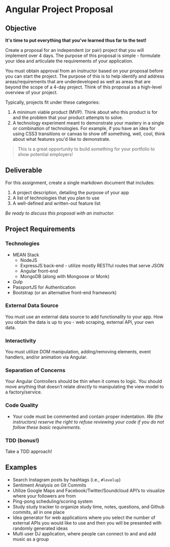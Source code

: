 # Angular Project Proposal

## Objective

**It's time to put everything that you've learned thus far to the test!**

Create a proposal for an independent (or pair) project that you will implement over 4 days. The purpose of this proposal is simple - formulate your idea and articulate the requirements of your application.

You must obtain approval from an instructor based on your proposal before you can start the project. The purpose of this is to help identify and address areas/requirements that are underdeveloped as well as areas that are beyond the scope of a 4-day project. Think of this proposal as a high-level overview of your project.

Typically, projects fit under these categories:

1. A minimum viable product (MVP). Think about who this product is for and the problem that your product attempts to solve.
1. A technology experiment meant to demonstrate your mastery in a single or combination of technologies. For example, if you have an idea for using CSS3 transitions or canvas to show off something, well, cool, think about what features you'd like to demonstrate.

> This is a great opportunity to build something for your portfolio to show potential employers!

## Deliverable

For this assignment, create a single markdown document that includes:

1. A project description, detailing the purpose of your app
1. A list of technologies that you plan to use
1. A well-defined and written-out feature list

*Be ready to discuss this proposal with an instructor.*

## Project Requirements

### Technologies

- MEAN Stack
  - NodeJS
  - ExpressJS back-end - utilize mostly RESTful routes that serve JSON
  - Angular front-end
  - MongoDB (along with Mongoose or Monk)
- Gulp
- PassportJS for Authentication
- Bootstrap (or an alternative front-end framework)

### External Data Source

You must use an external data source to add functionality to your app. How you obtain the data is up to you - web scraping, external API, your own data.

### Interactivity

You must utilize DOM manipulation, adding/removing elements, event handlers, and/or animation via Angular.

### Separation of Concerns

Your Angular Controllers should be thin when it comes to logic. You should move anything that doesn’t relate *directly* to manipulating the view model to a factory/service.

### Code Quality

- Your code must be commented and contain proper indentation. *We (the instructors) reserve the right to refuse reviewing your code if you do not follow these basic requirements.*

### TDD (bonus!)

Take a TDD approach!

## Examples

- Search Instagram posts by hashtags (i.e., `#levelup`)
- Sentiment Analysis on Git Commits
- Utilize Google Maps and Facebook/Twitter/Soundcloud API’s to visualize where your followers are from
- Ping-pong scheduling/scoring system
- Study study tracker to organize study time, notes, questions, and Github commits, all in one place
- Idea generator for web applications where you select the number of external APIs you would like to use and then you will be presented with randomly generated ideas
- Multi user DJ application, where people can connect to and and add music as a group
